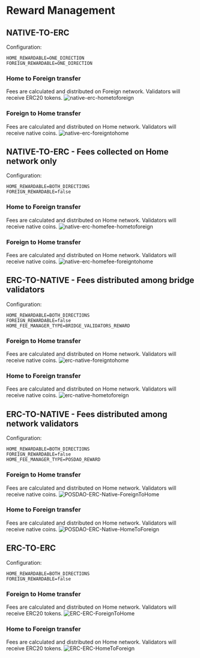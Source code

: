 # Reward Management

## NATIVE-TO-ERC
Configuration:
```
HOME_REWARDABLE=ONE_DIRECTION
FOREIGN_REWARDABLE=ONE_DIRECTION
```
### Home to Foreign transfer
Fees are calculated and distributed on Foreign network. Validators will receive ERC20 tokens.
![native-erc-hometoforeign](https://user-images.githubusercontent.com/4614574/51607402-4bda6180-1ef3-11e9-91e3-50fe5d35d296.png)

### Foreign to Home transfer
Fees are calculated and distributed on Home network. Validators will receive native coins.
![native-erc-foreigntohome](https://user-images.githubusercontent.com/4614574/51607428-5d236e00-1ef3-11e9-8083-3669899c7252.png)

## NATIVE-TO-ERC - Fees collected on Home network only
Configuration:
```
HOME_REWARDABLE=BOTH_DIRECTIONS
FOREIGN_REWARDABLE=false
```
### Home to Foreign transfer
Fees are calculated and distributed on Home network. Validators will receive native coins.
![native-erc-homefee-hometoforeign](https://user-images.githubusercontent.com/4614574/53118155-43456d00-352b-11e9-80db-53e31494e09b.png)

### Foreign to Home transfer
Fees are calculated and distributed on Home network. Validators will receive native coins.
![native-erc-homefee-foreigntohome](https://user-images.githubusercontent.com/4614574/53118176-4b9da800-352b-11e9-8118-123f30e37d61.png)

## ERC-TO-NATIVE - Fees distributed among bridge validators
Configuration:
```
HOME_REWARDABLE=BOTH_DIRECTIONS
FOREIGN_REWARDABLE=false
HOME_FEE_MANAGER_TYPE=BRIDGE_VALIDATORS_REWARD
```
### Foreign to Home transfer
Fees are calculated and distributed on Home network. Validators will receive native coins.
![erc-native-foreigntohome](https://user-images.githubusercontent.com/4614574/51607498-9065fd00-1ef3-11e9-8212-fc1ba16ae91a.png)

### Home to Foreign transfer
Fees are calculated and distributed on Home network. Validators will receive native coins.
![erc-native-hometoforeign](https://user-images.githubusercontent.com/4614574/51607508-96f47480-1ef3-11e9-93a1-0f1111793f2a.png)

## ERC-TO-NATIVE - Fees distributed among network validators
Configuration:
```
HOME_REWARDABLE=BOTH_DIRECTIONS
FOREIGN_REWARDABLE=false
HOME_FEE_MANAGER_TYPE=POSDAO_REWARD
```
### Foreign to Home transfer
Fees are calculated and distributed on Home network. Validators will receive native coins.
![POSDAO-ERC-Native-ForeignToHome](https://user-images.githubusercontent.com/4614574/59941961-ebfdcd80-9434-11e9-8c9a-433f75bd2c09.png)

### Home to Foreign transfer
Fees are calculated and distributed on Home network. Validators will receive native coins.
![POSDAO-ERC-Native-HomeToForeign](https://user-images.githubusercontent.com/4614574/59941982-f750f900-9434-11e9-8557-a90d9dfa6799.png)

## ERC-TO-ERC
Configuration:
```
HOME_REWARDABLE=BOTH_DIRECTIONS
FOREIGN_REWARDABLE=false
```
### Foreign to Home transfer
Fees are calculated and distributed on Home network. Validators will receive ERC20 tokens.
![ERC-ERC-ForeignToHome](https://user-images.githubusercontent.com/4614574/59939650-016ff900-942f-11e9-9593-9861455c7b62.png)

### Home to Foreign transfer
Fees are calculated and distributed on Home network. Validators will receive ERC20 tokens.
![ERC-ERC-HomeToForeign](https://user-images.githubusercontent.com/4614574/59939670-0cc32480-942f-11e9-9693-727125555c97.png)

